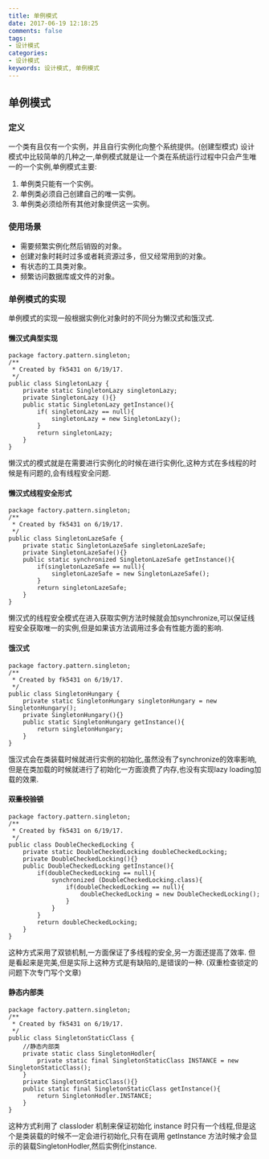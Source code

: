 ```yaml
---
title: 单例模式
date: 2017-06-19 12:18:25
comments: false
tags: 
- 设计模式
categories: 
- 设计模式
keywords: 设计模式, 单例模式
---
```


## 单例模式

### 定义
一个类有且仅有一个实例，并且自行实例化向整个系统提供。(创建型模式)
设计模式中比较简单的几种之一,单例模式就是让一个类在系统运行过程中只会产生唯一的一个实例,单例模式主要:

1. 单例类只能有一个实例。
2. 单例类必须自己创建自己的唯一实例。
3. 单例类必须给所有其他对象提供这一实例。

### 使用场景
- 需要频繁实例化然后销毁的对象。
- 创建对象时耗时过多或者耗资源过多，但又经常用到的对象。
- 有状态的工具类对象。
- 频繁访问数据库或文件的对象。

### 单例模式的实现

单例模式的实现一般根据实例化对象时的不同分为懒汉式和饿汉式.

#### 懒汉式典型实现

```
package factory.pattern.singleton;
/**
 * Created by fk5431 on 6/19/17.
 */
public class SingletonLazy {
    private static SingletonLazy singletonLazy;
    private SingletonLazy (){}
    public static SingletonLazy getInstance(){
        if( singletonLazy == null){
            singletonLazy = new SingletonLazy();
        }
        return singletonLazy;
    }
}
```
懒汉式的模式就是在需要进行实例化的时候在进行实例化,这种方式在多线程的时候是有问题的,会有线程安全问题.

#### 懒汉式线程安全形式

```
package factory.pattern.singleton;
/**
 * Created by fk5431 on 6/19/17.
 */
public class SingletonLazeSafe {
    private static SingletonLazeSafe singletonLazeSafe;
    private SingletonLazeSafe(){}
    public static synchronized SingletonLazeSafe getInstance(){
        if(singletonLazeSafe == null){
            singletonLazeSafe = new SingletonLazeSafe();
        }
        return singletonLazeSafe;
    }
}
```
懒汉式的线程安全模式在进入获取实例方法时候就会加synchronize,可以保证线程安全获取唯一的实例,但是如果该方法调用过多会有性能方面的影响.

#### 饿汉式

```
package factory.pattern.singleton;
/**
 * Created by fk5431 on 6/19/17.
 */
public class SingletonHungary {
    private static SingletonHungary singletonHungary = new SingletonHungary();
    private SingletonHungary(){}
    public static SingletonHungary getInstance(){
        return singletonHungary;
    }
}
```
饿汉式会在类装载时候就进行实例的初始化,虽然没有了synchronize的效率影响,但是在类加载的时候就进行了初始化一方面浪费了内存,也没有实现lazy loading加载的效果.

#### ~~双重校验锁~~
```
package factory.pattern.singleton;
/**
 * Created by fk5431 on 6/19/17.
 */
public class DoubleCheckedLocking {
    private static DoubleCheckedLocking doubleCheckedLocking;
    private DoubleCheckedLocking(){}
    public DoubleCheckedLocking getInstance(){
        if(doubleCheckedLocking == null){
            synchronized (DoubleCheckedLocking.class){
                if(doubleCheckedLocking == null){
                    doubleCheckedLocking = new DoubleCheckedLocking();
                }
            }
        }
        return doubleCheckedLocking;
    }
}
```
这种方式采用了双锁机制,一方面保证了多线程的安全,另一方面还提高了效率.
但是看起来是完美,但是实际上这种方式是有缺陷的,是错误的一种.
(双重检查锁定的问题下次专门写个文章)

#### 静态内部类
```
package factory.pattern.singleton;
/**
 * Created by fk5431 on 6/19/17.
 */
public class SingletonStaticClass {
    //静态内部类
    private static class SingletonHodler{
        private static final SingletonStaticClass INSTANCE = new SingletonStaticClass();
    }
    private SingletonStaticClass(){}
    public static final SingletonStaticClass getInstance(){
        return SingletonHodler.INSTANCE;
    }
}
```
这种方式利用了 classloder 机制来保证初始化 instance 时只有一个线程,但是这个是类装载的时候不一定会进行初始化,只有在调用 getInstance 方法时候才会显示的装载SingletonHodler,然后实例化instance.

